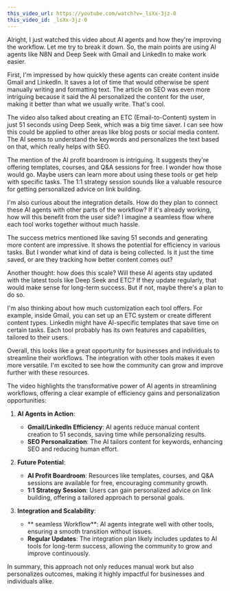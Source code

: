 ```yaml
---
this_video_url: https://youtube.com/watch?v=_lsXx-3jz-0
this_video_id: _lsXx-3jz-0
---
```

<think>
Alright, I just watched this video about AI agents and how they're improving the workflow. Let me try to break it down. So, the main points are using AI agents like N8N and Deep Seek with Gmail and LinkedIn to make work easier.

First, I'm impressed by how quickly these agents can create content inside Gmail and LinkedIn. It saves a lot of time that would otherwise be spent manually writing and formatting text. The article on SEO was even more intriguing because it said the AI personalized the content for the user, making it better than what we usually write. That's cool.

The video also talked about creating an ETC (Email-to-Content) system in just 51 seconds using Deep Seek, which was a big time saver. I can see how this could be applied to other areas like blog posts or social media content. The AI seems to understand the keywords and personalizes the text based on that, which really helps with SEO.

The mention of the AI profit boardroom is intriguing. It suggests they're offering templates, courses, and Q&A sessions for free. I wonder how those would go. Maybe users can learn more about using these tools or get help with specific tasks. The 1:1 strategy session sounds like a valuable resource for getting personalized advice on link building.

I'm also curious about the integration details. How do they plan to connect these AI agents with other parts of the workflow? If it's already working, how will this benefit from the user side? I imagine a seamless flow where each tool works together without much hassle.

The success metrics mentioned like saving 51 seconds and generating more content are impressive. It shows the potential for efficiency in various tasks. But I wonder what kind of data is being collected. Is it just the time saved, or are they tracking how better content comes out?

Another thought: how does this scale? Will these AI agents stay updated with the latest tools like Deep Seek and ETC? If they update regularly, that would make sense for long-term success. But if not, maybe there's a plan to do so.

I'm also thinking about how much customization each tool offers. For example, inside Gmail, you can set up an ETC system or create different content types. LinkedIn might have AI-specific templates that save time on certain tasks. Each tool probably has its own features and capabilities, tailored to their users.

Overall, this looks like a great opportunity for businesses and individuals to streamline their workflows. The integration with other tools makes it even more versatile. I'm excited to see how the community can grow and improve further with these resources.
</think>

The video highlights the transformative power of AI agents in streamlining workflows, offering a clear example of efficiency gains and personalization opportunities:

1. **AI Agents in Action**: 
   - **Gmail/LinkedIn Efficiency**: AI agents reduce manual content creation to 51 seconds, saving time while personalizing results.
   - **SEO Personalization**: The AI tailors content for keywords, enhancing SEO and reducing human effort.

2. **Future Potential**:
   - **AI Profit Boardroom**: Resources like templates, courses, and Q&A sessions are available for free, encouraging community growth.
   - **1:1 Strategy Session**: Users can gain personalized advice on link building, offering a tailored approach to personal goals.

3. **Integration and Scalability**:
   - ** seamless Workflow**: AI agents integrate well with other tools, ensuring a smooth transition without issues.
   - **Regular Updates**: The integration plan likely includes updates to AI tools for long-term success, allowing the community to grow and improve continuously.

In summary, this approach not only reduces manual work but also personalizes outcomes, making it highly impactful for businesses and individuals alike.
